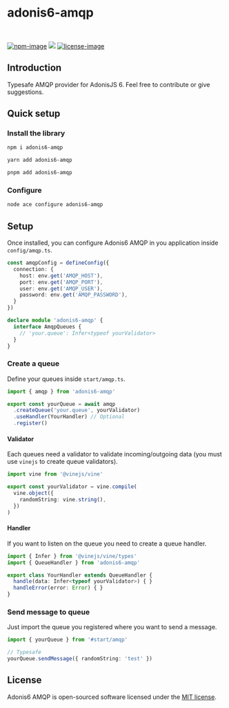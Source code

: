 # adonis6-amqp

<br />

[![npm-image]][npm-url] ![][typescript-image] [![license-image]][license-url]

## Introduction

Typesafe AMQP provider for AdonisJS 6. Feel free to contribute or give suggestions.

## Quick setup

### Install the library
```sh
npm i adonis6-amqp
```
```sh
yarn add adonis6-amqp
```
```sh
pnpm add adonis6-amqp
```

### Configure
```sh
node ace configure adonis6-amqp
```

## Setup

Once installed, you can configure Adonis6 AMQP in you application inside `config/amqp.ts`.

```typescript
const amqpConfig = defineConfig({
  connection: {
    host: env.get('AMQP_HOST'),
    port: env.get('AMQP_PORT'),
    user: env.get('AMQP_USER'),
    password: env.get('AMQP_PASSWORD'),
  }
})

declare module 'adonis6-amqp' {
  interface AmqpQueues {
    // 'your.queue': Infer<typeof yourValidator>
  }
}
```

### Create a queue

Define your queues inside `start/amqp.ts`.

```typescript
import { amqp } from 'adonis6-amqp'

export const yourQueue = await amqp
  .createQueue('your.queue', yourValidator)
  .useHandler(YourHandler) // Optional
  .register()
```

#### Validator

Each queues need a validator to validate incoming/outgoing data (you must use `vinejs` to create queue validators).

```typescript
import vine from '@vinejs/vine'

export const yourValidator = vine.compile(
  vine.object({
    randomString: vine.string(),
  })
)
```

#### Handler

If you want to listen on the queue you need to create a queue handler.

```typescript
import { Infer } from '@vinejs/vine/types'
import { QueueHandler } from 'adonis6-amqp'

export class YourHandler extends QueueHandler {
  handle(data: Infer<typeof yourValidator>) { }
  handleError(error: Error) { }
}
```

### Send message to queue

Just import the queue you registered where you want to send a message.

```typescript
import { yourQueue } from '#start/amqp'

// Typesafe
yourQueue.sendMessage({ randomString: 'test' })
```

## License

Adonis6 AMQP is open-sourced software licensed under the [MIT license](LICENSE.md).

[npm-image]: https://img.shields.io/npm/v/adonis6-amqp/latest.svg?style=for-the-badge&logo=npm
[npm-url]: https://www.npmjs.com/package/adonis6-amqp/v/latest "npm"
[typescript-image]: https://img.shields.io/badge/Typescript-294E80.svg?style=for-the-badge&logo=typescript
[license-url]: LICENSE.md
[license-image]: https://img.shields.io/github/license/tom-brulin/adonis6-amqp?style=for-the-badge
